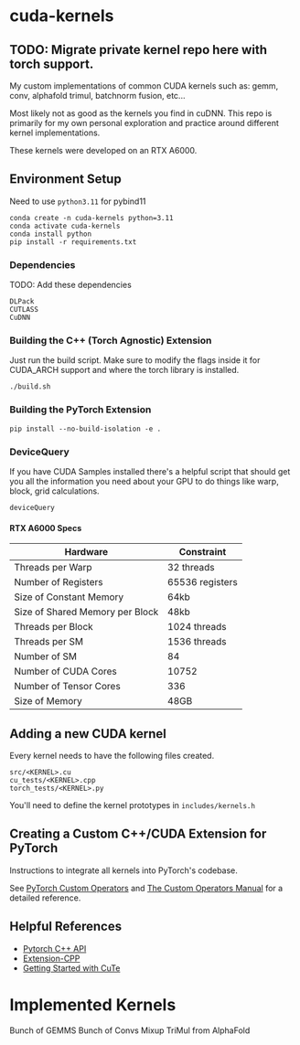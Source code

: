 # cuda-kernels
## TODO: Migrate private kernel repo here with torch support.
My custom implementations of common CUDA kernels such as: gemm, conv, alphafold trimul, batchnorm fusion, etc...

Most likely not as good as the kernels you find in cuDNN. This repo is primarily for my own personal exploration and practice around different kernel implementations.

These kernels were developed on an RTX A6000.


## Environment Setup

Need to use `python3.11` for pybind11

```
conda create -n cuda-kernels python=3.11
conda activate cuda-kernels
conda install python
pip install -r requirements.txt
```

### Dependencies
TODO: Add these dependencies
```
DLPack
CUTLASS
CuDNN
```

### Building the C++ (Torch Agnostic) Extension
Just run the build script. Make sure to modify the flags
inside it for CUDA_ARCH support and where the torch
library is installed.
```
./build.sh
```

### Building the PyTorch Extension
```
pip install --no-build-isolation -e .
```

### DeviceQuery
If you have CUDA Samples installed there's a helpful script that should get you all
the information you need about your GPU to do things like warp, block, grid calculations.
```
deviceQuery
```

#### RTX A6000 Specs
| Hardware | Constraint|
|------|------|
|Threads per Warp | 32 threads|
|Number of Registers | 65536 registers |
|Size of Constant Memory|64kb|
|Size of Shared Memory per Block|48kb|
|Threads per Block| 1024 threads|
|Threads per SM| 1536 threads|
|Number of SM| 84|
|Number of CUDA Cores| 10752|
|Number of Tensor Cores| 336|
|Size of Memory| 48GB|

## Adding a new CUDA kernel
Every kernel needs to have the following files created.
```
src/<KERNEL>.cu
cu_tests/<KERNEL>.cpp
torch_tests/<KERNEL>.py
```

You'll need to define the kernel prototypes in `includes/kernels.h`


## Creating a Custom C++/CUDA Extension for PyTorch
Instructions to integrate all kernels into PyTorch's codebase. 

See [PyTorch Custom Operators](https://docs.pytorch.org/tutorials/advanced/custom_ops_landing_page.html#custom-ops-landing-page) and [The Custom Operators Manual](https://docs.google.com/document/d/1_W62p8WJOQQUzPsJYa7s701JXt0qf2OfLub2sbkHOaU/edit?tab=t.0#heading=h.ptttacy8y1u9) for a detailed reference.

## Helpful References
- [Pytorch C++ API](https://docs.pytorch.org/cppdocs/)
- [Extension-CPP](https://github.com/pytorch/extension-cpp/tree/master)
- [Getting Started with CuTe](https://docs.nvidia.com/cutlass/media/docs/cpp/cute/00_quickstart.html)

# Implemented Kernels
Bunch of GEMMS
Bunch of Convs
Mixup
TriMul from AlphaFold
